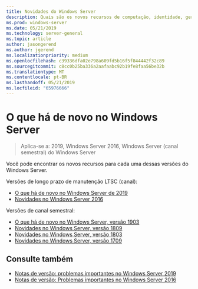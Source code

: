 ```yaml
---
title: Novidades do Windows Server
description: Quais são os novos recursos de computação, identidade, gerenciamento, automação, rede, segurança, armazenamento.
ms.prod: windows-server
ms.date: 05/21/2019
ms.technology: server-general
ms.topic: article
author: jasongerend
ms.author: jgerend
ms.localizationpriority: medium
ms.openlocfilehash: c39336dfa02e798a609fd5b16f5f844442f32c89
ms.sourcegitcommit: c8cc0b25ba336a2aafaabc92b19fe8faa56be32b
ms.translationtype: MT
ms.contentlocale: pt-BR
ms.lasthandoff: 05/21/2019
ms.locfileid: "65976666"
---
```

# <a name="whats-new-in-windows-server"></a>O que há de novo no Windows Server

>Aplica-se a: 2019, Windows Server 2016, Windows Server (canal semestral) do Windows Server

Você pode encontrar os novos recursos para cada uma dessas versões do Windows Server.  

Versões de longo prazo de manutenção LTSC (canal):

- [O que há de novo no Windows Server de 2019](../get-started-19/whats-new-19.md)
- [Novidades no Windows Server 2016](whats-new-in-windows-server-2016.md)

Versões de canal semestral:

- [O que há de novo no Windows Server, versão 1903](../get-started-19/whats-new-in-windows-server-1903.md)
- [Novidades no Windows Server, versão 1809](whats-new-in-windows-server-1809.md)
- [Novidades no Windows Server, versão 1803](whats-new-in-windows-server-1803.md)
- [Novidades no Windows Server, versão 1709](whats-new-in-windows-server-1709.md)

## <a name="see-also"></a>Consulte também

- [Notas de versão: problemas importantes no Windows Server 2019](../get-started-19/rel-notes-19.md)
- [Notas de versão: Problemas importantes no Windows Server 2016](Windows-Server-2016-GA-Release-Notes.md)
